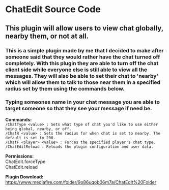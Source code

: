 # ChatEdit Source Code

## This plugin will allow users to view chat globally, nearby them, or not at all.  
  
### This is a simple plugin made by me that I decided to make after someone said that they would rather have the chat turned off completely. With this plugin they are able to turn off the chat client side while everyone else is still able to view all the messages. They will also be able to set their chat to 'nearby' which will allow them to talk to those near them in a specified radius set by them using the commands below.  
  
### Typing someones name in your chat message you are able to target someone so that they see your message if need be.  
  
**Commands:**  
```/ChatType <value> : Sets what type of chat you'd like to use either being global, nearby, or off.```  
```/ChatR <value> : Sets the radius for when chat is set to nearby. The default is set to 200.```  
```/ChatF <player> <value> : Forces the specified player's chat type.```  
```/ChatEditReload : Reloads the plugin configuration and user data.```  
  
**Permissions:**  
ChatEdit.forceType  
ChatEdit.reload  
  
**Plugin Download:**  
https://www.mediafire.com/folder/9o86uqob06m7a/ChatEdit%20Folder  